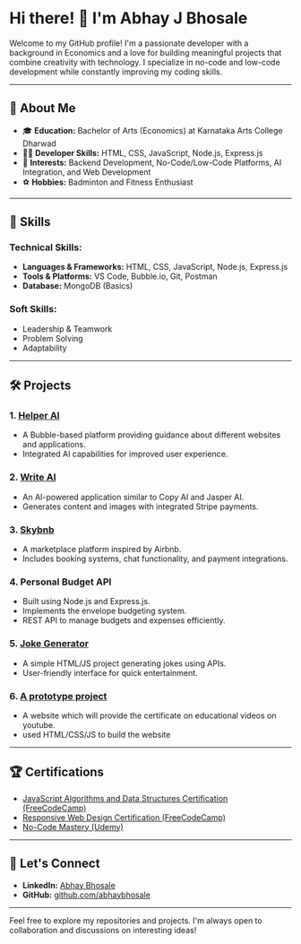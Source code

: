 # Hi there! 👋 I'm Abhay J Bhosale

Welcome to my GitHub profile! I'm a passionate developer with a background in Economics and a love for building meaningful projects that combine creativity with technology. I specialize in no-code and low-code development while constantly improving my coding skills.

---

## 📜 About Me

- 🎓 **Education:** Bachelor of Arts (Economics) at Karnataka Arts College Dharwad
- 🧑‍💻 **Developer Skills:** HTML, CSS, JavaScript, Node.js, Express.js
- 💼 **Interests:** Backend Development, No-Code/Low-Code Platforms, AI Integration, and Web Development
- ⚽ **Hobbies:** Badminton and Fitness Enthusiast

---

## 🚀 Skills

### Technical Skills:
- **Languages & Frameworks:** HTML, CSS, JavaScript, Node.js, Express.js
- **Tools & Platforms:** VS Code, Bubble.io, Git, Postman
- **Database:** MongoDB (Basics)

### Soft Skills:
- Leadership & Teamwork
- Problem Solving
- Adaptability

---

## 🛠️ Projects

### 1. **[Helper AI](https://helper-ai-16258.bubbleapps.io/version-test?debug_mode=true)**
   - A Bubble-based platform providing guidance about different websites and applications.
   - Integrated AI capabilities for improved user experience.

### 2. **[Write AI](https://writeai-95839.bubbleapps.io/version-test)**
   - An AI-powered application similar to Copy AI and Jasper AI.
   - Generates content and images with integrated Stripe payments.

### 3. **[Skybnb](https://skybnb-10904.bubbleapps.io/version-test/)**
   - A marketplace platform inspired by Airbnb.
   - Includes booking systems, chat functionality, and payment integrations.

### 4. **Personal Budget API**
   - Built using Node.js and Express.js.
   - Implements the envelope budgeting system.
   - REST API to manage budgets and expenses efficiently.

### 5. **[Joke Generator](https://abhaybhosale07.github.io/project-1/)**
   - A simple HTML/JS project generating jokes using APIs.
   - User-friendly interface for quick entertainment.

### 6. **[A prototype project](https://abhaybhosale07.github.io/project-2/)**
   - A website which will provide the certificate on educational videos on youtube.
   - used HTML/CSS/JS to build the website
     
---

## 🏆 Certifications

- [JavaScript Algorithms and Data Structures Certification (FreeCodeCamp)](https://freecodecamp.org/certification/abhaybhosale/javascript-algorithms-and-data-structures-v8)
- [Responsive Web Design Certification (FreeCodeCamp)](https://freecodecamp.org/certification/abhaybhosale/responsive-web-design)
- [No-Code Mastery (Udemy)](https://www.udemy.com/certificate/UC-bac68624-8cce-4872-8d86-7cb2b7566587/)

---

## 🔗 Let's Connect

- **LinkedIn:** [Abhay Bhosale](https://www.linkedin.com/in/abhay-bhosale-93aa67294/)
- **GitHub:** [github.com/abhaybhosale](https://github.com/abhaybhosale07)

---

Feel free to explore my repositories and projects. I'm always open to collaboration and discussions on interesting ideas!

